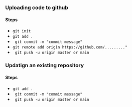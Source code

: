 ### Uploading code to github

#### Steps

- `git init`
- `git add .`
- ` git commit -m "commit message"`
- `git remote add origin https://github.com/........."`
- ` git push -u origin master or main`

### Updatign an existing repository

#### Steps

- `git add .`
- ` git commit -m "commit message"`
- ` git push -u origin master or main`
